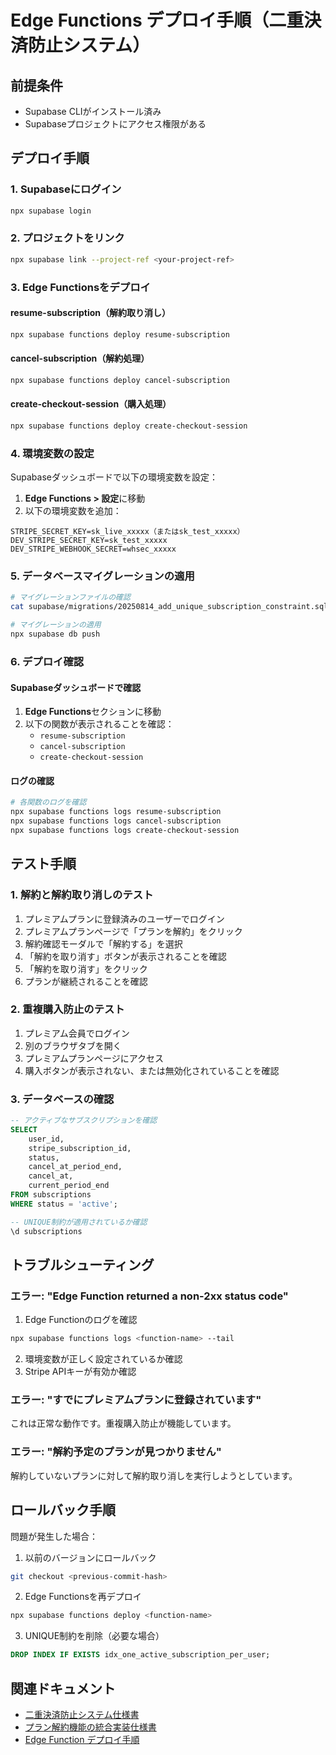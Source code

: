 # Edge Functions デプロイ手順（二重決済防止システム）

## 前提条件
- Supabase CLIがインストール済み
- Supabaseプロジェクトにアクセス権限がある

## デプロイ手順

### 1. Supabaseにログイン
```bash
npx supabase login
```

### 2. プロジェクトをリンク
```bash
npx supabase link --project-ref <your-project-ref>
```

### 3. Edge Functionsをデプロイ

#### resume-subscription（解約取り消し）
```bash
npx supabase functions deploy resume-subscription
```

#### cancel-subscription（解約処理）
```bash
npx supabase functions deploy cancel-subscription
```

#### create-checkout-session（購入処理）
```bash
npx supabase functions deploy create-checkout-session
```

### 4. 環境変数の設定

Supabaseダッシュボードで以下の環境変数を設定：

1. **Edge Functions > 設定**に移動
2. 以下の環境変数を追加：

```
STRIPE_SECRET_KEY=sk_live_xxxxx（またはsk_test_xxxxx）
DEV_STRIPE_SECRET_KEY=sk_test_xxxxx
DEV_STRIPE_WEBHOOK_SECRET=whsec_xxxxx
```

### 5. データベースマイグレーションの適用

```bash
# マイグレーションファイルの確認
cat supabase/migrations/20250814_add_unique_subscription_constraint.sql

# マイグレーションの適用
npx supabase db push
```

### 6. デプロイ確認

#### Supabaseダッシュボードで確認
1. **Edge Functions**セクションに移動
2. 以下の関数が表示されることを確認：
   - `resume-subscription`
   - `cancel-subscription`
   - `create-checkout-session`

#### ログの確認
```bash
# 各関数のログを確認
npx supabase functions logs resume-subscription
npx supabase functions logs cancel-subscription
npx supabase functions logs create-checkout-session
```

## テスト手順

### 1. 解約と解約取り消しのテスト

1. プレミアムプランに登録済みのユーザーでログイン
2. プレミアムプランページで「プランを解約」をクリック
3. 解約確認モーダルで「解約する」を選択
4. 「解約を取り消す」ボタンが表示されることを確認
5. 「解約を取り消す」をクリック
6. プランが継続されることを確認

### 2. 重複購入防止のテスト

1. プレミアム会員でログイン
2. 別のブラウザタブを開く
3. プレミアムプランページにアクセス
4. 購入ボタンが表示されない、または無効化されていることを確認

### 3. データベースの確認

```sql
-- アクティブなサブスクリプションを確認
SELECT 
    user_id,
    stripe_subscription_id,
    status,
    cancel_at_period_end,
    cancel_at,
    current_period_end
FROM subscriptions
WHERE status = 'active';

-- UNIQUE制約が適用されているか確認
\d subscriptions
```

## トラブルシューティング

### エラー: "Edge Function returned a non-2xx status code"

1. Edge Functionのログを確認
```bash
npx supabase functions logs <function-name> --tail
```

2. 環境変数が正しく設定されているか確認
3. Stripe APIキーが有効か確認

### エラー: "すでにプレミアムプランに登録されています"

これは正常な動作です。重複購入防止が機能しています。

### エラー: "解約予定のプランが見つかりません"

解約していないプランに対して解約取り消しを実行しようとしています。

## ロールバック手順

問題が発生した場合：

1. 以前のバージョンにロールバック
```bash
git checkout <previous-commit-hash>
```

2. Edge Functionsを再デプロイ
```bash
npx supabase functions deploy <function-name>
```

3. UNIQUE制約を削除（必要な場合）
```sql
DROP INDEX IF EXISTS idx_one_active_subscription_per_user;
```

## 関連ドキュメント

- [二重決済防止システム仕様書](./二重決済防止システム仕様書.md)
- [プラン解約機能の統合実装仕様書](./統合実装仕様書_プラン解約機能.md)
- [Edge Function デプロイ手順](./Edge_Function_デプロイ手順.md)
